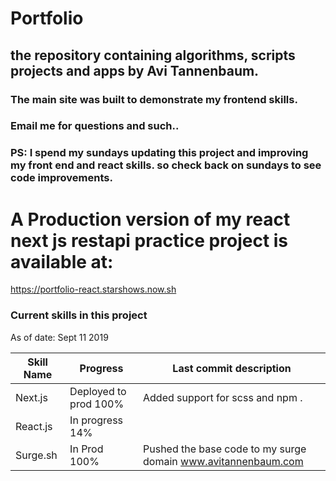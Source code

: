 # Portfolio

## the repository containing algorithms, scripts projects and apps by Avi Tannenbaum.
### The main site was built to demonstrate my frontend skills.
### Email me for questions and such..


### PS: I spend my sundays updating this project and improving my front end and react skills. so check back on sundays to see code improvements.

# A Production version of my react next js restapi practice project is available at:
https://portfolio-react.starshows.now.sh


### Current skills in this project



As of date: Sept 11 2019

Skill Name    | Progress        | Last commit description
------------- | -------------   | -------------------------
Next.js       | Deployed to prod 100% | Added support for scss and npm .
React.js      | In progress 14%         |
Surge.sh      | In Prod 100%         | Pushed the base code to my surge domain www.avitannenbaum.com 